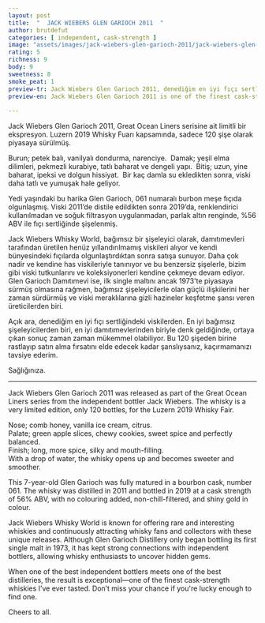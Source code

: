 ```yaml
---
layout: post
title:  "  JACK WIEBERS GLEN GARIOCH 2011  "
author: brutdefut
categories: [ independent, cask-strength ]
image: "assets/images/jack-wiebers-glen-garioch-2011/jack-wiebers-glen-garioch-2011.JPG"
rating: 5
richness: 9
body: 9
sweetness: 8
smoke_peat: 1
preview-tr: Jack Wiebers Glen Garioch 2011, denediğim en iyi fıçı sertliğindeki viskilerden biri.                          
preview-en: Jack Wiebers Glen Garioch 2011 is one of the finest cask-strength whiskies I’ve ever tasted.  
                 
---
```


Jack Wiebers Glen Garioch 2011, Great Ocean Liners serisine ait limitli bir ekspresyon. Luzern 2019 Whisky Fuarı kapsamında, sadece 120 şişe olarak piyasaya sürülmüş.    

Burun; petek balı, vanilyalı dondurma, narenciye.   Damak; yeşil elma dilimleri, pekmezli kurabiye, tatlı baharat ve dengeli yapı.   Bitiş; uzun, yine baharat, ipeksi ve dolgun hissiyat.   Bir kaç damla su ekledikten sonra, viski daha tatlı ve yumuşak hale geliyor.  

Yedi yaşındaki bu harika Glen Garioch, 061 numaralı burbon meşe fıçıda olgunlaşmış. Viski 2011’de distile edildikten sonra 2019’da, renklendirici kullanılmadan ve soğuk filtrasyon uygulanmadan, parlak altın renginde, %56 ABV ile fıçı sertliğinde şişelenmiş.  

Jack Wiebers Whisky World, bağımsız bir şişeleyici olarak, damıtımevleri tarafından üretilen henüz yıllandırılmamış viskileri alıyor ve kendi bünyesindeki fıçılarda olgunlaştırdıktan sonra satışa sunuyor. Daha çok nadir ve kendine has viskileriyle tanınıyor ve bu benzersiz şişelerle, bizim gibi viski tutkunlarını ve koleksiyonerleri kendine çekmeye devam ediyor. Glen Garioch Damıtımevi ise, ilk single maltını ancak 1973'te piyasaya sürmüş olmasına rağmen, bağımsız şişeleyicilerle olan güçlü ilişkilerini her zaman sürdürmüş ve viski meraklılarına gizli hazineler keşfetme şansı veren üreticilerden biri.  

Açık ara, denediğim en iyi fıçı sertliğindeki viskilerden. En iyi bağımsız şişeleyicilerden biri, en iyi damıtımevlerinden biriyle denk geldiğinde, ortaya çıkan sonuç zaman zaman mükemmel olabiliyor. Bu 120 şişeden birine rastlayıp satın alma fırsatını elde edecek kadar şanslıysanız, kaçırmamanızı tavsiye ederim.  

Sağlığınıza.  
   
-----------------------------------------------

<p id="english"></p>

Jack Wiebers Glen Garioch 2011 was released as part of the Great Ocean Liners series from the independent bottler Jack Wiebers. The whisky is a very limited edition, only 120 bottles, for the Luzern 2019 Whisky Fair. 

Nose; comb honey, vanilla ice cream, citrus.   
Palate; green apple slices, chewy cookies, sweet spice and perfectly balanced.     
Finish; long, more spice, silky and mouth-filling.     
With a drop of water, the whisky opens up and becomes sweeter and smoother.    

This 7-year-old Glen Garioch was fully matured in a bourbon cask, number 061. The whisky was distilled in 2011 and bottled in 2019 at a cask strength of 56% ABV, with no colouring added, non-chill-filtered, and shiny gold in colour.  

Jack Wiebers Whisky World is known for offering rare and interesting whiskies and continuously attracting whisky fans and collectors with these unique releases. Although Glen Garioch Distillery only began bottling its first single malt in 1973, it has kept strong connections with independent bottlers, allowing whisky enthusiasts to uncover hidden gems.  

When one of the best independent bottlers meets one of the best distilleries, the result is exceptional—one of the finest cask-strength whiskies I’ve ever tasted. Don’t miss your chance if you're lucky enough to find one.   

Cheers to all. 

  
